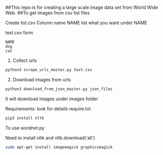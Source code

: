 ##This repo is for creating a large scale image data set from World Wide Web.
##To get images from csv list files

Create list.csv Column name NAME list what you want under NAME

test.csv form

```csv
NAME
dog
cat
```

1. Collect urls

```bash
python3 scrape_urls_master.py test.csv
```

2. Download images from urls

```bash
python3 download_from_json_master.py json_files
```

It will download images under images folder


Requirements: look for details require.txt

```bash
pip3 install nltk

```
To use wordnet.py

Need to install nltk and nltk.download('all')

```bash
sudo apt-get install imagemagick graphicsmagick
```

